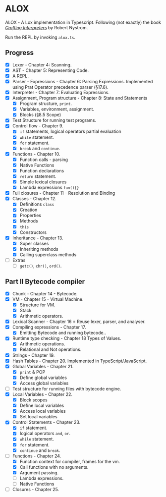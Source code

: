 # ALOX

ALOX - A Lox implementation in Typescript. Following (not exactly) the book [_Crafting Interpreters_](http://www.craftinginterpreters.com/) by Robert Nystrom.

Run the REPL by invoking `alox.ts`.

## Progress

- [x] Lexer - Chapter 4: Scanning.
- [x] AST - Chapter 5: Representing Code.
- [x] A REPL.
- [x] Parser - Expressions - Chapter 6: Parsing Expressions. Implemented using Prat Operator precedence parser (§17.6).
- [x] Interpreter - Chapter 7: Evaluating Expressions.
- [x] Assignment, Program structure - Chapter 8: State and Statements
  - [x] Program structure, `print`.
  - [x] Variables, environment, assignment.
  - [x] Blocks (§8.5 Scope)
- [x] Test Structure for running test programs.
- [x] Control flow - Chapter 9.
  - [x] `if` statements, logical operators partial evaluation
  - [x] `while` statement.
  - [x] `for` statement.
  - [x] `break` and `continue`.
- [x] Functions - Chapter 10.
  - [x] Function calls - parsing
  - [x] Native Functions
  - [x] Function declarations
  - [x] `return` statement.
  - [x] Simple lexical closures
  - [x] Lambda expressions `fun(){}`
- [x] Full closures - Chapter 11 - Resolution and Binding
- [x] Classes - Chapter 12.
  - [x] Definitions `class`
  - [x] Creation
  - [x] Properties
  - [x] Methods
  - [x] `this`
  - [x] Constructors
- [x] Inheritance - Chapter 13.
  - [x] Super classes
  - [x] Inheriting methods
  - [x] Calling superclass methods
- [ ] Extras
  - [ ] `getc()`, `chr()`, `ord()`.

## Part II Bytecode compiler

- [x] Chunk - Chapter 14 - Bytecode.
- [x] VM - Chapter 15 - Virtual Machine.
  - [x] Structure for VM.
  - [x] Stack
  - [x] Arithmetic operators.
- [x] Lexical Scanner - Chapter 16 = Reuse lexer, parser, and analyser.
- [x] Compiling expressions - Chapter 17.
  - [x] Emitting Bytecode and running bytecode..
- [x] Runtime type checking - Chapter 18 Types of Values.
  - [x] Arithmetic operations.
  - [x] Relational and Not operations.
- [x] Strings - Chapter 19.
- [x] Hash Tables - Chapter 20. Implemented in TypeScript/JavaScript.
- [x] Global Variables - Chapter 21.
  - [x] `print` & POP
  - [x] Define global variables
  - [x] Access global variables
- [ ] Test structure for running files with bytecode engine.
- [x] Local Variables - Chapter 22.
  - [x] Block scopes
  - [x] Define local variables
  - [x] Access local variables
  - [x] Set local variables
- [x] Control Statements - Chapter 23.
  - [x] `if` statement.
  - [x] logical operators `and`, `or`.
  - [x] `while` statement.
  - [x] `for` statement.
  - [x] `continue` and `break`.
- [ ] Functions - Chapter 24.
  - [x] Function context for compiler, frames for the vm.
  - [x] Call functions with no arguments.
  - [x] Argument passing.
  - [ ] Lambda expressions.
  - [ ] Native Functions
- [ ] Closures - Chapter 25.
